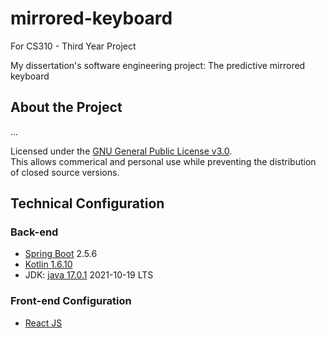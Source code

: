 # mirrored-keyboard
For CS310 - Third Year Project

My dissertation's software engineering project: The predictive mirrored keyboard

## About the Project

...

Licensed under the [GNU General Public License v3.0](https://www.gnu.org/licenses/gpl-3.0.en.html). 
<br />
This allows commerical and personal use while preventing the distribution of closed source versions.


## Technical Configuration 

### Back-end
 - [Spring Boot](https://spring.io/projects/spring-boot) 2.5.6
 - [Kotlin 1.6.10](https://kotlinlang.org/)
 - JDK: [java 17.0.1](https://openjdk.java.net/projects/jdk/17/) 2021-10-19 LTS

### Front-end Configuration
- [React JS](https://reactjs.org/)